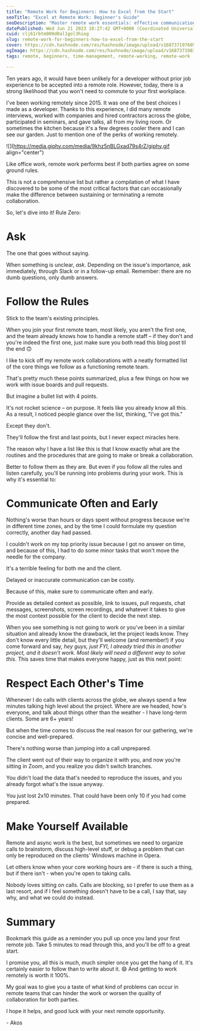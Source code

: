 ```yaml
---
title: "Remote Work for Beginners: How to Excel from the Start"
seoTitle: "Excel at Remote Work: Beginner's Guide"
seoDescription: "Master remote work essentials: effective communication, time respect, availability, and adherence to team rules for successful remote collaborations"
datePublished: Wed Jun 21 2023 18:27:42 GMT+0000 (Coordinated Universal Time)
cuid: clj61rbtm000d0al1gol3hiog
slug: remote-work-for-beginners-how-to-excel-from-the-start
cover: https://cdn.hashnode.com/res/hashnode/image/upload/v1687371976054/c3e25e89-6e3a-423f-be03-d051b5f19751.png
ogImage: https://cdn.hashnode.com/res/hashnode/image/upload/v1687371983600/9504dc02-317d-4c7b-bbc0-0af13a30e6ec.png
tags: remote, beginners, time-management, remote-working, remote-work

---
```


Ten years ago, it would have been unlikely for a developer without prior job experience to be accepted into a remote role. However, today, there is a strong likelihood that you won't need to commute to your first workplace.

I've been working remotely since 2015. It was one of the best choices I made as a developer. Thanks to this experience, I did many remote interviews, worked with companies and hired contractors across the globe, participated in seminars, and gave talks, all from my living room. Or sometimes the kitchen because it's a few degrees cooler there and I can see our garden. Just to mention one of the perks of working remotely.

![](https://media.giphy.com/media/9khz5nBLGxad79s4rZ/giphy.gif align="center")

Like office work, remote work performs best if both parties agree on some ground rules.

This is not a comprehensive list but rather a compilation of what I have discovered to be some of the most critical factors that can occasionally make the difference between sustaining or terminating a remote collaboration.

So, let's dive into it! Rule Zero:

# Ask

The one that goes without saying.

When something is unclear, *ask*. Depending on the issue's importance, ask immediately, through Slack or in a follow-up email. Remember: there are no dumb questions, only dumb answers.

# Follow the Rules

Stick to the team's existing principles.

When you join your first remote team, most likely, you aren't the first one, and the team already knows how to handle a remote staff – if they don't and you're indeed the first one, just make sure you both read this blog post til the end 🙃

I like to kick off my remote work collaborations with a neatly formatted list of the core things we follow as a functioning remote team.

That's pretty much these points summarized, plus a few things on how we work with issue boards and pull requests.

But imagine a bullet list with 4 points.

It's not rocket science – on purpose. It feels like you already know all this. As a result, I noticed people glance over the list, thinking, "I've got this."

Except they don't.

They'll follow the first and last points, but I never expect miracles here.

The reason why I have a list like this is that I know exactly what are the routines and the procedures that are going to make or break a collaboration.

Better to follow them as they are. But even if you follow all the rules and listen carefully, you'll be running into problems during your work. This is why it's essential to:

# Communicate Often and Early

Nothing's worse than hours or days spent without progress because we're in different time zones, and by the time I could formulate my question correctly, another day had passed.

I couldn't work on my top priority issue because I got no answer on time, and because of this, I had to do some minor tasks that won't move the needle for the company.

It's a terrible feeling for both me and the client.

Delayed or inaccurate communication can be costly.

Because of this, make sure to communicate often and early.

Provide as detailed context as possible, link to issues, pull requests, chat messages, screenshots, screen recordings, and whatever it takes to give the most context possible for the client to decide the next step.

When you see something is not going to work or you've been in a similar situation and already know the drawback, let the project leads know. They don't know every little detail, but they'll welcome (and remember!) if you come forward and say, *hey guys, just FYI, I already tried this in another project, and it doesn't work. Most likely will need a different way to solve this*. This saves time that makes everyone happy, just as this next point:

# Respect Each Other's Time

Whenever I do calls with clients across the globe, we always spend a few minutes talking high level about the project. Where are we headed, how's everyone, and talk about things other than the weather - I have long-term clients. Some are 6+ years!

But when the time comes to discuss the real reason for our gathering, we're concise and well-prepared.

There's nothing worse than jumping into a call unprepared.

The client went out of their way to organize it with you, and now you're sitting in Zoom, and you realize you didn't switch branches.

You didn't load the data that's needed to reproduce the issues, and you already forgot what's the issue anyway.

You just lost 2x10 minutes. That could have been only 10 if you had come prepared.

# Make Yourself Available

Remote and async work is the best, but sometimes we need to organize calls to brainstorm, discuss high-level stuff, or debug a problem that can only be reproduced on the clients' Windows machine in Opera.

Let others know when your core working hours are - if there is such a thing, but if there isn't - when you're open to taking calls.

Nobody loves sitting on calls. Calls are blocking, so I prefer to use them as a last resort, and if I feel something doesn't have to be a call, I say that, say why, and what we could do instead.

# Summary

Bookmark this guide as a reminder you pull up once you land your first remote job. Take 5 minutes to read through this, and you'll be off to a great start.

I promise you, all this is much, much simpler once you get the hang of it. It's certainly easier to follow than to write about it. 😄 And getting to work remotely is worth it 100%.

My goal was to give you a taste of what kind of problems can occur in remote teams that can hinder the work or worsen the quality of collaboration for both parties.

I hope it helps, and good luck with your next remote opportunity.

\- Akos